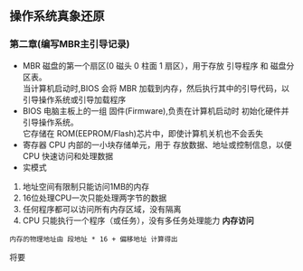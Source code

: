 ## 操作系统真象还原
### 第二章(编写MBR主引导记录)
- MBR
磁盘的第一个扇区(0 磁头 0 柱面 1 扇区），用于存放 引导程序 和 磁盘分区表。  
当计算机启动时,BIOS 会将 MBR 加载到内存，然后执行其中的引导代码，以引导操作系统或引导加载程序
- BIOS
电脑主板上的一组 固件(Firmware),负责在计算机启动时 初始化硬件并引导操作系统。  
它存储在 ROM(EEPROM/Flash)芯片中，即使计算机关机也不会丢失
- 寄存器
CPU 内部的一小块存储单元，用于 存放数据、地址或控制信息，以便 CPU 快速访问和处理数据  
- 实模式
1. 地址空间有限制只能访问1MB的内存
2. 16位处理CPU一次只能处理两字节的数据
3. 任何程序都可以访问所有内存区域，没有隔离
4. CPU 只能执行一个程序（或任务），没有多任务处理能力
**内存访问**
```
内存的物理地址由 段地址 * 16 + 偏移地址 计算得出
```
将要

